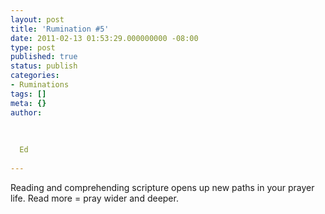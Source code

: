 ```yaml
---
layout: post
title: 'Rumination #5'
date: 2011-02-13 01:53:29.000000000 -08:00
type: post
published: true
status: publish
categories:
- Ruminations
tags: []
meta: {}
author:
  
  
  
  Ed
  
---
```

<p>Reading and comprehending scripture opens up new paths in your prayer life. Read more = pray wider and deeper.</p>
